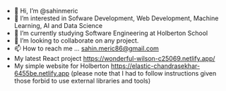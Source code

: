 - 👋 Hi, I’m @sahinmeric
- 👀 I’m interested in Sofware Development, Web Development, Machine Learning, AI and Data Science
- 🌱 I’m currently studying Software Engineering at Holberton School
- 💞️ I’m looking to collaborate on any project.
- 📫 How to reach me ... sahin.meric86@gmail.com
- My latest React project https://wonderful-wilson-c25069.netlify.app/
- My simple website for Holberton https://elastic-chandrasekhar-6455be.netlify.app (please note that I had to follow instructions given those forbid to use external libraries and tools)

<!---
sahinmeric/sahinmeric is a ✨ special ✨ repository because its `README.md` (this file) appears on your GitHub profile.
You can click the Preview link to take a look at your changes.
--->
